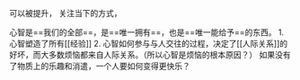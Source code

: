 可以被提升，
关注当下的方式，

心智是==我们的全部==，是==唯一拥有==，也是==唯一能给予==的东西。
	1. 心智塑造了所有[[经验]]
	2. 心智如何参与与人交往的过程，决定了[[人际关系]]的好坏，而大多数烦恼都来自人际关系。（所以心智是烦恼的根本原因？）
如果没有了物质上的乐趣和消遣，一个人要如何变得更快乐？